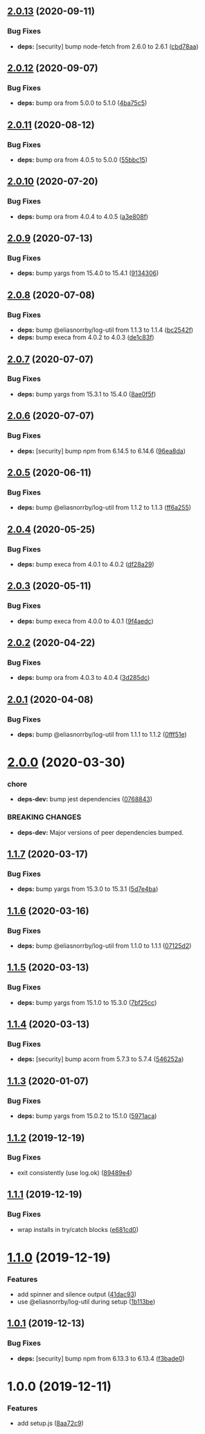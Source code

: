 ## [2.0.13](https://github.com/eliasnorrby/jest-config/compare/v2.0.12...v2.0.13) (2020-09-11)


### Bug Fixes

* **deps:** [security] bump node-fetch from 2.6.0 to 2.6.1 ([cbd78aa](https://github.com/eliasnorrby/jest-config/commit/cbd78aa5fb0829158e5689a49f3241f267056ba6))

## [2.0.12](https://github.com/eliasnorrby/jest-config/compare/v2.0.11...v2.0.12) (2020-09-07)


### Bug Fixes

* **deps:** bump ora from 5.0.0 to 5.1.0 ([4ba75c5](https://github.com/eliasnorrby/jest-config/commit/4ba75c5cfadbefc55f0afa59b7365814fdce7478))

## [2.0.11](https://github.com/eliasnorrby/jest-config/compare/v2.0.10...v2.0.11) (2020-08-12)


### Bug Fixes

* **deps:** bump ora from 4.0.5 to 5.0.0 ([55bbc15](https://github.com/eliasnorrby/jest-config/commit/55bbc159e7f8c68b36bd7cbc87a32bd9710b1bd4))

## [2.0.10](https://github.com/eliasnorrby/jest-config/compare/v2.0.9...v2.0.10) (2020-07-20)


### Bug Fixes

* **deps:** bump ora from 4.0.4 to 4.0.5 ([a3e808f](https://github.com/eliasnorrby/jest-config/commit/a3e808f5648d247cda005ff54cef79cee3c80416))

## [2.0.9](https://github.com/eliasnorrby/jest-config/compare/v2.0.8...v2.0.9) (2020-07-13)


### Bug Fixes

* **deps:** bump yargs from 15.4.0 to 15.4.1 ([9134306](https://github.com/eliasnorrby/jest-config/commit/91343068c8ad72d05203934324327f22bb4330c8))

## [2.0.8](https://github.com/eliasnorrby/jest-config/compare/v2.0.7...v2.0.8) (2020-07-08)


### Bug Fixes

* **deps:** bump @eliasnorrby/log-util from 1.1.3 to 1.1.4 ([bc2542f](https://github.com/eliasnorrby/jest-config/commit/bc2542f787c0ea232c2331aeeb52b79e3d4dfcc4))
* **deps:** bump execa from 4.0.2 to 4.0.3 ([de1c83f](https://github.com/eliasnorrby/jest-config/commit/de1c83f466ce764c9806fb02a506a5fe52d36f3c))

## [2.0.7](https://github.com/eliasnorrby/jest-config/compare/v2.0.6...v2.0.7) (2020-07-07)


### Bug Fixes

* **deps:** bump yargs from 15.3.1 to 15.4.0 ([8ae0f5f](https://github.com/eliasnorrby/jest-config/commit/8ae0f5f945f1f7ca3503db0dce7fca2e03c85297))

## [2.0.6](https://github.com/eliasnorrby/jest-config/compare/v2.0.5...v2.0.6) (2020-07-07)


### Bug Fixes

* **deps:** [security] bump npm from 6.14.5 to 6.14.6 ([96ea8da](https://github.com/eliasnorrby/jest-config/commit/96ea8da653f49c84ebf893ac5fc86ede03ff7116))

## [2.0.5](https://github.com/eliasnorrby/jest-config/compare/v2.0.4...v2.0.5) (2020-06-11)


### Bug Fixes

* **deps:** bump @eliasnorrby/log-util from 1.1.2 to 1.1.3 ([ff6a255](https://github.com/eliasnorrby/jest-config/commit/ff6a255c4edfd069c325f406fdeea29359b84bbd))

## [2.0.4](https://github.com/eliasnorrby/jest-config/compare/v2.0.3...v2.0.4) (2020-05-25)


### Bug Fixes

* **deps:** bump execa from 4.0.1 to 4.0.2 ([df28a29](https://github.com/eliasnorrby/jest-config/commit/df28a2996eeed052d263960cb233269f9913cbf4))

## [2.0.3](https://github.com/eliasnorrby/jest-config/compare/v2.0.2...v2.0.3) (2020-05-11)


### Bug Fixes

* **deps:** bump execa from 4.0.0 to 4.0.1 ([9f4aedc](https://github.com/eliasnorrby/jest-config/commit/9f4aedcac558fb23dd23b22aec9805b88d65effc))

## [2.0.2](https://github.com/eliasnorrby/jest-config/compare/v2.0.1...v2.0.2) (2020-04-22)


### Bug Fixes

* **deps:** bump ora from 4.0.3 to 4.0.4 ([3d285dc](https://github.com/eliasnorrby/jest-config/commit/3d285dc1a0d2a428b1db222663043e495eb0df8a))

## [2.0.1](https://github.com/eliasnorrby/jest-config/compare/v2.0.0...v2.0.1) (2020-04-08)


### Bug Fixes

* **deps:** bump @eliasnorrby/log-util from 1.1.1 to 1.1.2 ([0fff51e](https://github.com/eliasnorrby/jest-config/commit/0fff51e48404ac73aa5f98387e9e0ec7cbb03cfe))

# [2.0.0](https://github.com/eliasnorrby/jest-config/compare/v1.1.7...v2.0.0) (2020-03-30)


### chore

* **deps-dev:** bump jest dependencies ([0768843](https://github.com/eliasnorrby/jest-config/commit/07688436abb75e69baa922d258071cd8b7baad44))


### BREAKING CHANGES

* **deps-dev:** Major versions of peer dependencies bumped.

## [1.1.7](https://github.com/eliasnorrby/jest-config/compare/v1.1.6...v1.1.7) (2020-03-17)


### Bug Fixes

* **deps:** bump yargs from 15.3.0 to 15.3.1 ([5d7e4ba](https://github.com/eliasnorrby/jest-config/commit/5d7e4badc0f2381ebadb30a20eb232a51ec3b0a4))

## [1.1.6](https://github.com/eliasnorrby/jest-config/compare/v1.1.5...v1.1.6) (2020-03-16)


### Bug Fixes

* **deps:** bump @eliasnorrby/log-util from 1.1.0 to 1.1.1 ([07125d2](https://github.com/eliasnorrby/jest-config/commit/07125d2db8e41255865b66c1fad20dd00d3df5c8))

## [1.1.5](https://github.com/eliasnorrby/jest-config/compare/v1.1.4...v1.1.5) (2020-03-13)


### Bug Fixes

* **deps:** bump yargs from 15.1.0 to 15.3.0 ([7bf25cc](https://github.com/eliasnorrby/jest-config/commit/7bf25ccba57c9df7d2b2df3e18b9322ec32510f8))

## [1.1.4](https://github.com/eliasnorrby/jest-config/compare/v1.1.3...v1.1.4) (2020-03-13)


### Bug Fixes

* **deps:** [security] bump acorn from 5.7.3 to 5.7.4 ([546252a](https://github.com/eliasnorrby/jest-config/commit/546252a2f3fbfa5733d8330482b2d7f0577f83c1))

## [1.1.3](https://github.com/eliasnorrby/jest-config/compare/v1.1.2...v1.1.3) (2020-01-07)


### Bug Fixes

* **deps:** bump yargs from 15.0.2 to 15.1.0 ([5971aca](https://github.com/eliasnorrby/jest-config/commit/5971aca59f5ed5b974f8e5599457199fe45a9c06))

## [1.1.2](https://github.com/eliasnorrby/jest-config/compare/v1.1.1...v1.1.2) (2019-12-19)


### Bug Fixes

* exit consistently (use log.ok) ([89489e4](https://github.com/eliasnorrby/jest-config/commit/89489e467301aa7b985dead395d1184dcf81a2f9))

## [1.1.1](https://github.com/eliasnorrby/jest-config/compare/v1.1.0...v1.1.1) (2019-12-19)


### Bug Fixes

* wrap installs in try/catch blocks ([e681cd0](https://github.com/eliasnorrby/jest-config/commit/e681cd0adc2ac61c3f024a2da63f1aa71c03709d))

# [1.1.0](https://github.com/eliasnorrby/jest-config/compare/v1.0.1...v1.1.0) (2019-12-19)


### Features

* add spinner and silence output ([41dac93](https://github.com/eliasnorrby/jest-config/commit/41dac935fb5ced4e1cd08564ccf570090482d33f))
* use @eliasnorrby/log-util during setup ([1b113be](https://github.com/eliasnorrby/jest-config/commit/1b113be31ddff9040a26439dd4f1dbc919404b25))

## [1.0.1](https://github.com/eliasnorrby/jest-config/compare/v1.0.0...v1.0.1) (2019-12-13)


### Bug Fixes

* **deps:** [security] bump npm from 6.13.3 to 6.13.4 ([f3bade0](https://github.com/eliasnorrby/jest-config/commit/f3bade0340af8d1e52fad5cefedee44b11ba1a53))

# 1.0.0 (2019-12-11)


### Features

* add setup.js ([8aa72c9](https://github.com/eliasnorrby/jest-config/commit/8aa72c9a5db4d3d6e129c12ae2c57d221cc99a84))

